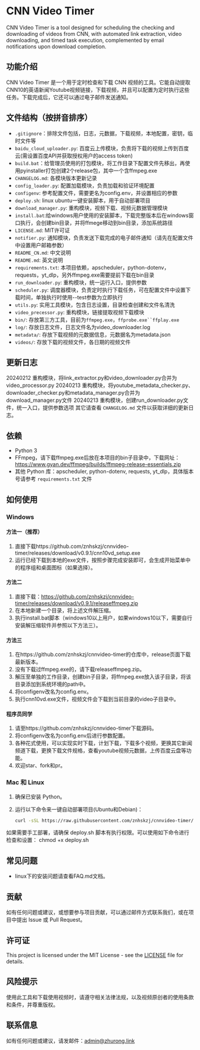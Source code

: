 # CNN Video Timer
CNN Video Timer is a tool designed for scheduling the checking and downloading of videos from CNN, with automated link extraction, video downloading, and timed task execution, complemented by email notifications upon download completion. 

## 功能介绍
CNN Video Timer 是一个用于定时检查和下载 CNN 视频的工具。它能自动提取CNN10的英语新闻Youtube视频链接，下载视频，并且可以配置为定时执行这些任务。下载完成后，它还可以通过电子邮件发送通知。

## 文件结构（按拼音排序）
- `.gitignore`：排除文件包括，日志，元数据，下载视频，本地配置，密钥，临时文件等
- `baidu_cloud_uploader.py`: 百度云上传模块，负责将下载的视频上传到百度云(需设置百度API并获取授权用户的access token)
- `build.bat`：给管理员使用的打包模块，将工作目录下配置文件先移出，再使用pyinstaller打包创建2个release包，其中一个含ffmpeg.exe
- `CHANGELOG.md`: 各模块版本更新记录
- `config_loader.py`: 配置加载模块，负责加载和验证环境配置
- `configenv`: 参考配置文件，需要更名为config.env，并设置相应的参数
- `deploy.sh`: linux ubuntu一键安装脚本，用于自动部署项目
- `download_manager.py`: 重构模块，视频下载、视频元数据管理模块
- `install.bat`:给windows用户使用的安装脚本，下载完整版本后在windows窗口执行，会创建bin目录，并将ffmege移动到bin目录，添加系统路径
- `LICENSE.md`: MIT许可证
- `notifier.py`: 通知模块，负责发送下载完成的电子邮件通知（请先在配置文件中设置用户邮箱参数）
- `README_CN.md`: 中文说明
- `README.md`: 英文说明
- `requirements.txt`: 本项目依赖，apscheduler，python-dotenv，requests，yt_dlp，另外ffmpeg.exe需要提前下载在bin目录
- `run_downloader.py`: 重构模块，统一运行入口，提供参数
- `scheduler.py`: 调度器模块，负责定时执行下载任务，可在配置文件中设置下载时间，单独执行时使用--test参数为立即执行
- `utils.py`: 实用工具模块，包含日志设置，目录检查创建和文件名清洗
- `video_precessor.py`: 重构模块，链接提取视频下载模块
- `bin/`: 存放第三方工具，目前为`ffmpeg.exe`，`ffprobe.exe``ffplay.exe`
- `log/`: 存放日志文件，日志文件名为video_downloader.log
- `metadata/`: 存放下载视频的元数据信息，元数据名为metadata.json
- `videos/`: 存放下载的视频文件，各日期的视频文件

## 更新日志
20240212 重构模块，将link_extractor.py和video_downloader.py合并为video_processor.py
20240213 重构模块，将youtube_metadata_checker.py、downloader_checker.py和metadata_manager.py合并为download_manager.py文件
20240213 重构模块，创建run_downloader.py文件，统一入口，提供参数选项
其它请查看 `CHANGELOG.md` 文件以获取详细的更新日志。

## 依赖
- Python 3
- FFmpeg，请下载ffmpeg.exe后放在本项目的bin子目录中，下载网址：https://www.gyan.dev/ffmpeg/builds/ffmpeg-release-essentials.zip
- 其他 Python 库：apscheduler, python-dotenv, requests, yt_dlp，具体版本号请参考 `requirements.txt` 文件

## 如何使用
### Windows
#### 方法一（推荐）
1. 直接下载https://github.com/znhskzj/cnnvideo-timer/releases/download/v0.9.1/cnn10vd_setup.exe
2. 运行已经下载到本地的exe文件，按照步骤完成安装即可，会生成开始菜单中的程序组和桌面图标（如果选择）。

#### 方法二
1. 直接下载：https://github.com/znhskzj/cnnvideo-timer/releases/download/v0.9.1/releaseffmpeg.zip
2. 在本地新建一个目录，将上述文件解压缩。
3. 执行install.bat脚本（windows10以上用户，如果windows10以下，需要自行安装解压缩软件并参照以下方法三）。

#### 方法三
1. 在https://github.com/znhskzj/cnnvideo-timer的仓库中，release页面下载最新版本。
2. 没有下载过ffmpeg.exe的，请下载releaseffmpeg.zip。
3. 解压至单独的工作目录，创建bin子目录，将ffmpeg.exe放入该子目录，将该目录添加到系统环境的path中。
4. 将configenv改名为config.env。
5. 执行cnn10vd.exe文件，视频文件会下载到当前目录的video子目录中。

#### 程序员同学
1. 请至https://github.com/znhskzj/cnnvideo-timer下载源码。
2. 将configenv改名为config.env后进行参数配置。
3. 各种花式使用，可以实现实时下载，计划下载，下载多个视频，更换其它新闻频道下载，更换下载文件规格，查看youtube视频元数据，上传百度云盘等功能。
4. 欢迎star、fork和pr。

### Mac 和 Linux
1. 确保已安装 Python。
2. 运行以下命令来一键自动部署项目(Ubuntu和Debian)：

   ```bash
   curl -sSL https://raw.githubusercontent.com/znhskzj/cnnvideo-timer/main/deploy.sh | bash

如果需要手工部署，请确保 deploy.sh 脚本有执行权限。可以使用如下命令进行检查和设置：
chmod +x deploy.sh

## 常见问题
- linux下的安装问题请查看FAQ.md文档。

## 贡献
如有任何问题或建议，或想要参与项目贡献，可以通过邮件方式联系我们，或在项目中提出 Issue 或 Pull Request。

## 许可证
This project is licensed under the MIT License - see the [LICENSE](LICENSE) file for details.

## 风险提示
使用此工具和下载使用视频时，请遵守相关法律法规，以及视频原创者的使用条款和条件，并尊重版权。

## 联系信息
如有任何问题或建议，请发邮件：admin@zhurong.link
